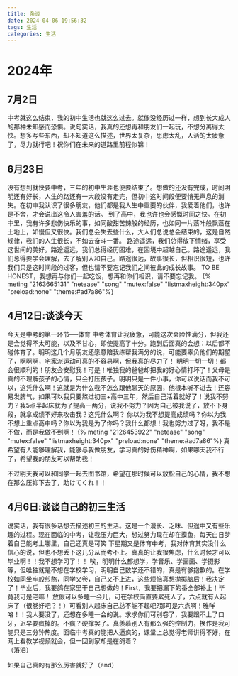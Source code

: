 ```yaml
---
title: 杂谈
date: 2024-04-06 19:56:32
tags: 生活
categories: 生活
---
```


# 2024年
## 7月2日
  中考就这么结束，我的初中生活也就这么过去。就像没经历过一样，想到长大成人的那种未知感而恐惧。说句实话，我真的还想再和朋友们一起玩，不想分离得太快。想多写些东西，却不知道这么描述，世界太复杂，思虑太乱，人活的太疲惫了，尽力就行吧！祝你们在未来的道路里前程似锦！
## 6月23日
  没有想到就快要中考，三年的初中生涯也便要结束了。想做的还没有完成，时间明明还有好长，人生的路还有一大段没有走完，但初中这时间段便要悄无声息的消失。在初中我认识了很多朋友，他们都是我人生中重要的伙伴，我爱着他们，也许是不舍，才会说出这令人害羞的话。
  到了高中，我也许也会感慨时间之快。在初中里，我有许多悲伤快乐的事，如同酸甜苦辣般的经历，也如同一片落叶般飘落在土地上，如慢但又很快。我们总会失去些什么，大人们总说总会结束的，这是自然规律，我们的人生很长，不如去奋斗一番。
  路途遥远，我们总得放下情绪，享受这世间的美好。路途遥远，我们总得经历困难，在困境中超越自己。路途遥远，我们总得要学会理解，去了解别人和自己。路途很远，故事很长，但相识很短，也许我们只是这时间段的过客，但也请不要忘记我们之间彼此的成长故事。
  TO BE HONEST，我想再与你们一起吃饭，想再和你们相识，请不要忘记我。
{% meting "2163665131" "netease" "song" "mutex:false" "listmaxheight:340px" "preload:none" "theme:#ad7a86"%}
## 4月12日:谈谈今天
  今天是中考的第一环节──体育
  中考体育让我疲惫，可能这次会险性满分，但我还是会觉得不太可能，以及不甘心，即使提高了十分。跑到后面真的会想：以后都不碰体育了。明明这几个月朋友还愿意陪我练帮我满分的说，可能要辜负他们的期望了，啊啊啊，宅家派运动可真的不容易啊，但我真的尽力了！
  明明一切一切！都会很顺利的！朋友会安慰我！可是！唯独我的爸爸却把我的好心情打坏了！父母是真的不理解孩子的心情，只会打压孩子。明明只是一件小事，你可以说话而我不可以，这凭什么啊！这就是为什么我不怎么跟他聊天的原因，他根本听不进去！还容易发脾气，如果可以我只要熬过初三+高中三年，然后自己活着就好了！说我不努力？我5点半起床就为了提高一两分，说我不努力？因为自己被我说了，放不下身段，就拿成绩不好来攻击我？这凭什么啊？
  你以为我不想提高成绩吗？你以为我不想上重点高中吗？你以为我是为了你吗？我什么都想！我也努力过了呀，我不是不做，而是我做不到啊！
{% meting "2126453922" "netease" "song" "mutex:false" "listmaxheight:340px" "preload:none" "theme:#ad7a86"%}
  真希望有人能够理解我，能够与我做朋友，学习真的好伤精神啊，如果哪天我不行了，希望我的朋友可以帮助我！

  不过明天我可以和同学一起去图书馆，希望在那时候可以放松自己的心情，我不想在那么压抑下去了，助けてくれ！！
 
## 4月6日:谈谈自己的初三生活
  说实话，我有很多话想去描述初三的生活。这是一个漫长、乏味、但途中又有些乐趣的过程。现在面临的中考，让我压力巨大，想过努力现在却在摸鱼，每天白日梦着自己能考上哪里，自己还真是可笑
  下星期又是体育中考，我对体育其实没什么信心的说，但也不想丢下这几分从而考不上。真真的让我很焦虑，什么时候才可以毕业啊！！我不想学习了！！
  唉，明明什么都想学，学音乐、学画画、学摄影等，但唯独就是不想在学校学习，明明自己数学还不错的，真是有够抱歉的。在学校如同坐牢般煎熬，同学又卷，自己又不上进，这些烦恼真想抛掷脑后！我决定了！毕业后，我要鸽在家里干自己想做的！First，我要把漏下的番全部补上！毕竟我可是宅嘛！
  放假可以多睡一会儿，可在学校简直要累死人了，六点就有人起床了（很卷好吧？！）可看别人起床自己总不能不起吧?那可是六点啊！雅咩咯！！我人要没了，还想在多睡一会的说。求求你们可别卷了，我要跟不上了口牙，迟早要疯掉的。不疯？硬撑罢了。真羡慕别人有那么强的控制力，换作是我可能只是三分钟热度。面临中考真的能把人逼疯的，课堂上总觉得老师讲得不好，在网上看教学视频就会，但一回到家却是在鸽着？                              
（落泪）

如果自己真的有那么厉害就好了（end）